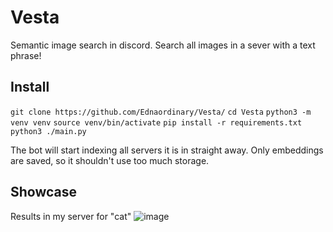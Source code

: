 # Vesta
Semantic image search in discord. Search all images in a sever with a text phrase!

## Install
`git clone https://github.com/Ednaordinary/Vesta/`
`cd Vesta`
`python3 -m venv venv`
`source venv/bin/activate`
`pip install -r requirements.txt`
`python3 ./main.py`

The bot will start indexing all servers it is in straight away. Only embeddings are saved, so it shouldn't use too much storage.

## Showcase

Results in my server for "cat"
![image](https://github.com/Ednaordinary/Vesta/assets/88869424/271c5697-917c-4430-91a7-9343658fb548)
